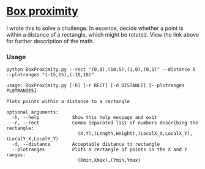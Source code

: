 # [Box proximity](https://david-carlson.github.io/blog/box-proximity)
I wrote this to solve a challenge. In essence, decide whether a point is within a distance of a rectangle, which might be rotated. View the link above for further description of the math.

### Usage
```
python BoxProximity.py --rect "(0,0),(10,5),(1,0),(0,1)" --distance 5 --plotranges "(-15,15),(-10,10)"
```
```
usage: BoxProximity.py [-h] [-r RECT] [-d DISTANCE] [--plotranges PLOTRANGES]

Plots points within a distance to a rectangle

optional arguments:
  -h, --help            Show this help message and exit
  -r, --rect            Comma separated list of numbers describing the rectangle:
                          (X,Y),(Length,Height),(LocalX_X,LocalX_Y),(LocalY_X,LocalY_Y)
  -d, --distance        Acceptable distance to rectangle
  --plotranges          Plots a rectangle of points in the X and Y ranges:
                          (Xmin,Xmax),(Ymin,Ymax)
```
